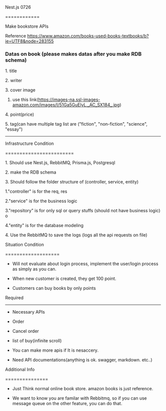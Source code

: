 Nest.js 0726

============

Make bookstore APIs

Reference <https://www.amazon.com/books-used-books-textbooks/b?ie=UTF8&node=283155>

### Datas on book (please makes datas after you make RDB schema)

1\. title

2\. writer

3\. cover image

1. use this link(<https://images-na.ssl-images-amazon.com/images/I/51Ga5GuElyL._AC_SX184_.jpg>)

4\. point(price)

5\. tag(can have multiple tag list are ("fiction", "non-fiction", "science", "essay")

* * * * *

Infrastructure Condition

========================

1\. Should use Nest.js, RebbitMQ, Prisma.js, Postgresql

2\. make the RDB schema

3\. Should follow the folder structure of (controller, service, entity)

1."controller" is for the req, res

2."service" is for the business logic

3."repository" is for only sql or query stuffs (should not have business logic) o

4."entity" is for the database modeling

4\. Use the RebbitMQ to save the logs (logs all the api requests on file)

Situation Condition

===================

- Will not evaluate about login process, implement the user/login process as simply as you can.

- When new customer is created, they get 100 point.

- Customers can buy books by only points

Required

--------

- Necessary APIs

- Order

- Cancel order

- list of buy(infinite scroll)

- You can make more apis if It is nesaccery.

- Need API documentations(anything is ok. swagger, markdown. etc..)

Additional Info

===============

- Just Think normal online book store. amazon books is just reference.

- We want to know you are familar with Rebbitmq, so if you can use message queue on the other feature, you can do that.
